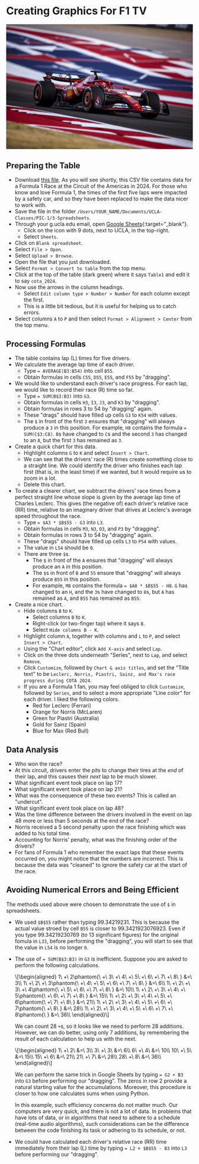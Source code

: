 # Creating Graphics For F1 TV


![Charles Leclerc at COTA 2024](./data/cota_2024.jpg)


## Preparing the Table

 - Download [this file](./data/cota_2024.csv).
   As you will see shortly,
   this CSV file contains data
   for a Formula 1 Race at the Circuit of the Americas in 2024.
   For those who know and love Formula 1,
   the times of the first five laps were impacted by a safety car,
   and so they have been replaced to make the data nicer to work with.
 - Save the file in the folder `/Users/YOUR_NAME/Documents/UCLA-Classes/PIC-1/3-Spreadsheets`.
 - Through your g.ucla.edu email,
   open [Google Sheets](https://docs.google.com/spreadsheets){:target="_blank"}.
   - Click on the icon with 9 dots, next to UCLA, in the top-right.
   - Select `Sheets`.
 - Click on `Blank spreadsheet`.
 - Select `File > Open`.
 - Select `Upload > Browse`.
 - Open the file that you just downloaded.
 - Select `Format > Convert to table` from the top menu.
 - Click at the top of the table (dark green)
   where it says `Table1` and edit it to say `cota_2024`.
 - Now use the arrows in the column headings.
   - Select `Edit column type > Number > Number` for each column except the first.
   - This is a little bit tedious, but it is useful for helping us to catch errors.
 - Select columns `A` to `P` and then
   select `Format > Alignment > Center` from the top menu.




## Processing Formulas

 - The table contains lap (L) times for five drivers.
 - We calculate the average lap time of each driver.
   - Type `= AVERAGE(B3:B54)` into cell `B55`.
   - Obtain formulas in cells `C55`, `D55`, `E55`, and `F55` by "dragging".
 - We would like to understand each driver's race progress.
   For each lap, we would like to record their race (R) time so far.
   - Type `= SUM(B$3:B3)` into `G3`.
   - Obtain formulas in cells `H3`, `I3`, `J3`, and `K3` by "dragging".
   - Obtain formulas in rows 3 to 54 by "dragging" again.
   - These "drags" should have filled up cells `G3` to `K54` with values.
   - The `$` in front of the first `3` ensures that
     "dragging" will always produce a `3` in this position.
     For example, `H8` contains the formula `= SUM(C$3:C8)`.
     `B`s have changed to `C`s and
     the second `3` has changed to an `8`,
     but the first `3` has remained as `3`.
 - Create a quick chart for this data.
   - Highlight columns `G` to `K` and select `Insert > Chart`.
   - We can see that the drivers' race (R) times create
     something close to a straight line.
     We could identify the driver
     who finishes each lap first
     (that is, in the least time)
     if we wanted, but it would
     require us to zoom in a lot.
   - Delete this chart.
 - To create a clearer chart,
   we subtract the drivers' race times from a perfect straight line
   whose slope is given by the average lap time of Charles Leclerc.
   This gives (the negative of) each driver's relative race (RR) time,
   relative to an imaginary driver that drives at Leclerc's average speed
   throughout the race.
   - Type `= $A3 * $B$55 - G3` into `L3`.
   - Obtain formulas in cells `M3`, `N3`, `O3`, and `P3` by "dragging".
   - Obtain formulas in rows 3 to 54 by "dragging" again.
   - These "drags" should have filled up cells `L3` to `P54` with values.
   - The value in `L54` should be `0`.
   - There are three `$`s.
     - The `$` in front of the `A` ensures that
       "dragging" will always produce an `A` in this position.
     - The `$`s in front of `B` and `55` ensure that
       "dragging" will always produce `B55` in this position.
     - For example, `M8` contains the formula `= $A8 * $B$55 - H8`.
       `G` has changed to an `H`, and the `3`s have changed to `8`s,
       but `A` has remained as `A`, and `B55` has remained as `B55`.
 - Create a nice chart.
   - Hide columns `B` to `K`.
     - Select columns `B` to `K`.
     - Right-click (or two-finger tap) where it says `B`.
     - Select `Hide columns B - K`.
   - Highlight column `A`, together with columns and `L` to `P`,
     and select `Insert > Chart`.
   - Using the "Chart editor",
     click `Add X-axis` and select `Lap`.
   - Click on the three dots underneath "Series", next to `Lap`,
     and select `Remove`.
   - Click `Customize`, followed by `Chart & axis titles`, and set the "Title text" to be
     `Leclerc, Norris, Piastri, Sainz, and Max's race progress during COTA 2024`.
   - If you are a Formula 1 fan,
     you may feel obliged to click `Customize`, followed by `Series`,
     and to select a more appropriate "Line color" for each driver.
     I liked the following colors.
     - Red for Leclerc (Ferrari)
     - Orange for Norris (McLaren)
     - Green for Piastri (Australia)
     - Gold for Sainz (Spain)
     - Blue for Max (Red Bull)




## Data Analysis

 - Who won the race?
 - At this circuit, drivers enter the pits to change their tires
   at the *end* of their lap, and this causes their *next* lap to be much slower.
 - What significant event took place on lap 17?
 - What significant event took place on lap 21?
 - What was the consequence of these two events?
   This is called an "undercut".
 - What significant event took place on lap 48?
 - Was the time difference between
   the drivers involved in the event on lap 48
   more or less than 5 seconds at the end of the race?
 - Norris received a 5 second penalty upon the race finishing
   which was added to his total time.
 - Accounting for Norris' penalty,
   what was the finishing order of the drivers?
 - For fans of Formula 1 who remember the exact laps that these events occurred on,
   you might notice that the numbers are incorrect. This is because the data
   was "cleaned" to ignore the safety car at the start of the race.




## Avoiding Numerical Errors and Being Efficient

The methods used above were chosen to demonstrate the use of `$` in spreadsheets.

 - We used `$B$55` rather than typing 99.34219231. This is because
   the actual value stroed by cell `B55` is closer to 99.3421923076923.
   Even if you type 99.34219230769 (to 13 significant figures) for
   the original fomula in `L33`, before performing the "dragging",
   you will start to see that the value in `L54` is no longer `0`.

 - The use of `= SUM(B$3:B3)` in `G3` is inefficient.
   Suppose you are asked to perform the following calculations.
   <div>
     \[\begin{aligned}
       1\ +\ 2\phantom{\ +\ 3\ +\ 4\ +\ 5\ +\ 6\ +\ 7\ +\ 8\ } &=\  3\\
       1\ +\ 2\ +\ 3\phantom{\ +\ 4\ +\ 5\ +\ 6\ +\ 7\ +\ 8\ } &=\  6\\
       1\ +\ 2\ +\ 3\ +\ 4\phantom{\ +\ 5\ +\ 6\ +\ 7\ +\ 8\ } &=\ 10\\
       1\ +\ 2\ +\ 3\ +\ 4\ +\ 5\phantom{\ +\ 6\ +\ 7\ +\ 8\ } &=\ 15\\
       1\ +\ 2\ +\ 3\ +\ 4\ +\ 5\ +\ 6\phantom{\ +\ 7\ +\ 8\ } &=\ 21\\
       1\ +\ 2\ +\ 3\ +\ 4\ +\ 5\ +\ 6\ +\ 7\phantom{\ +\ 8\ } &=\ 28\\
       1\ +\ 2\ +\ 3\ +\ 4\ +\ 5\ +\ 6\ +\ 7\ +\ 8\phantom{\ } &=\ 36\\
     \end{aligned}\]
   </div>

   We can count 28 `+`s, so it looks like we need to perform 28 additions.
   However, we can do better, using only 7 additions,
   by remembering the result of each calculation to help us with the next.
   <div>
     \[\begin{aligned}
        1\ +\ 2\ &=\  3\\
        3\ +\ 3\ &=\  6\\
        6\ +\ 4\ &=\ 10\\
       10\ +\ 5\ &=\ 15\\
       15\ +\ 6\ &=\ 21\\
       21\ +\ 7\ &=\ 28\\
       28\ +\ 8\ &=\ 36\\
     \end{aligned}\]
   </div>

   We can perform the same trick in Google Sheets
   by typing `= G2 + B3` into `G3` before performing our "dragging".
   The zeros in row 2 provide a natural starting value for the accumulations.
   Moreover, this procedure is closer to how one calculates sums when using Python.

   In this example, such efficiency concerns do not matter much.
   Our computers are very quick, and there is not a lot of data.
   In problems that have lots of data, or in algorithms that
   need to adhere to a schedule (real-time audio algorithms),
   such considerations can be the difference between the code
   finishing its task or adhering to its schedule, or not.

 - We could have calculated each driver's relative race (RR) time immediately
   from their lap (L) time by typing `= L2 + $B$55 - B3` into `L3` before
   performing our "dragging".

